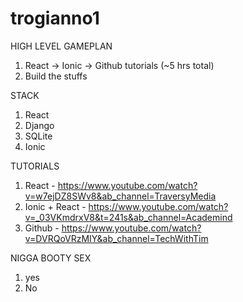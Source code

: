 # trogianno1

HIGH LEVEL GAMEPLAN
1. React -> Ionic -> Github tutorials (~5 hrs total)
2. Build the stuffs

STACK
1. React
2. Django
3. SQLite
4. Ionic

TUTORIALS
1. React - https://www.youtube.com/watch?v=w7ejDZ8SWv8&ab_channel=TraversyMedia
2. Ionic + React - https://www.youtube.com/watch?v=_03VKmdrxV8&t=241s&ab_channel=Academind
3. Github - https://www.youtube.com/watch?v=DVRQoVRzMIY&ab_channel=TechWithTim

NIGGA BOOTY SEX
1. yes
2. No
